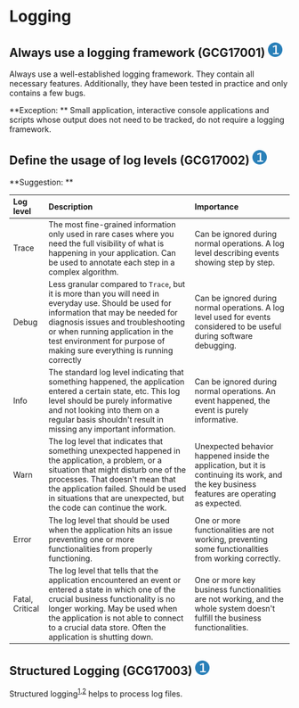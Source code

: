 # Logging

## Always use a logging framework (GCG17001) <img src="/img/1.png" alt="recommendation level 1" />
Always use a  well-established logging framework. They contain all necessary
features. Additionally, they have been tested in practice and only contains a few
bugs.

**Exception: ** Small application, interactive console applications and scripts
whose output does not need to be tracked, do not require a logging framework.

## Define the usage of log levels (GCG17002) <img src="/img/1.png" alt="recommendation level 1" />

**Suggestion: **

Log level | Description | Importance
:---|:---|:---
Trace | The most fine-grained information only used in rare cases where you need the full visibility of what is happening in your application. Can be used to annotate each step in a complex algorithm. | Can be ignored during normal operations. A log level describing events showing step by step.
Debug | Less granular compared to `Trace`, but it is more than you will need in everyday use. Should be used for information that may be needed for diagnosis issues and troubleshooting or when running application in the test environment for purpose of making sure everything is running correctly | Can be ignored during normal operations. A log level used for events considered to be useful during software debugging.
Info | The standard log level indicating that something happened, the application entered a certain state, etc. This log level should be purely informative and not looking into them on a regular basis shouldn't result in missing any important information. | Can be ignored during normal operations. An event happened, the event is purely informative.
Warn | The log level that indicates that something unexpected happened in the application, a problem, or a situation that might disturb one of the processes. That doesn't mean that the application failed. Should be used in situations that are unexpected, but the code can continue the work. | Unexpected behavior happened inside the application, but it is continuing its work, and the key business features are operating as expected.
Error | The log level that should be used when the application hits an issue preventing one or more functionalities from  properly functioning. | One or more functionalities are not working, preventing some functionalities from working correctly.
Fatal, Critical | The log level that tells that the application encountered an event or entered a state in which one of the crucial business functionality is no longer working. May be used when the application is not able to connect to a crucial data store. Often the application is shutting down. | One or more key business functionalities are not working, and the whole system doesn't fulfill the business functionalities. 

## Structured Logging (GCG17003) <img src="/img/1.png" alt="recommendation level 1" />
Structured logging<sup>[1][structured-logging-1],[2][structured-logging-2]</sup>
helps to process log files.

[structured-logging-1]: https://www.sumologic.com/glossary/structured-logging/
[structured-logging-2]: https://stackify.com/what-is-structured-logging-and-why-developers-need-it/
